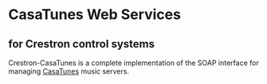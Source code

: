 # CasaTunes Web Services
## for Crestron control systems

Crestron-CasaTunes is a complete implementation of the SOAP interface for managing [CasaTunes](http://www.casatunes.com/) music servers.
